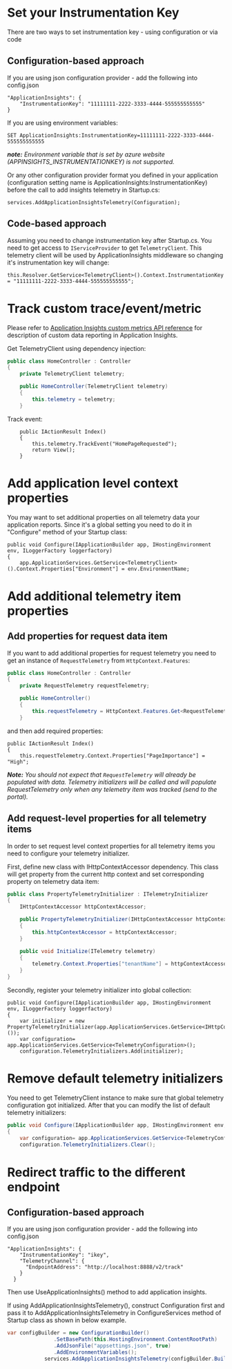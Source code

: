 Set your Instrumentation Key
============================
There are two ways to set instrumentation key - using configuration or via code

Configuration-based approach
----------------------------
If you are using json configuration provider - add the following into config.json
```
"ApplicationInsights": {
    "InstrumentationKey": "11111111-2222-3333-4444-555555555555"
}
```
If you are using environment variables:
```
SET ApplicationInsights:InstrumentationKey=11111111-2222-3333-4444-555555555555
```
***note:*** *Environment variable that is set by azure website (APPINSIGHTS_INSTRUMENTATIONKEY) is not supported.*

Or any other configuration provider format you defined in your application (configuration setting name is ApplicationInsights:InstrumentationKey) before the call to add insights telemetry in Startup.cs:
```
services.AddApplicationInsightsTelemetry(Configuration);
```

Code-based approach
-------------------
Assuming you need to change instrumentation key after Startup.cs. You need to get access to ```IServiceProvider``` to get ```TelemetryClient```. This telemetry client will be used by ApplicationInsights middleware so changing it's instrumentation key will change:
```
this.Resolver.GetService<TelemetryClient>().Context.InstrumentationKey = "11111111-2222-3333-4444-555555555555";
```

Track custom trace/event/metric
===============================
Please refer to [Application Insights custom metrics API reference](http://azure.microsoft.com/en-us/documentation/articles/app-insights-custom-events-metrics-api/) for description of custom data reporting in Application Insights.

Get TelemetryClient using dependency injection: 
``` c#
public class HomeController : Controller
{
    private TelemetryClient telemetry;

    public HomeController(TelemetryClient telemetry)
    {
        this.telemetry = telemetry;
    }
```

Track event:
```
    public IActionResult Index()
    {
        this.telemetry.TrackEvent("HomePageRequested");
        return View();
    }

```

Add application level context properties
========================================
You may want to set additional properties on all telemetry data your application reports. Since it's a global setting you need to do it in "Configure" method of your Startup class:
```
public void Configure(IApplicationBuilder app, IHostingEnvironment env, ILoggerFactory loggerfactory)
{
    app.ApplicationServices.GetService<TelemetryClient>().Context.Properties["Environment"] = env.EnvironmentName;
```


Add additional telemetry item properties
========================================
Add properties for request data item
------------------------------------
If you want to add additional properties for request telemetry you need to get an instance of ```RequestTelemetry``` from ```HttpContext.Features```:
``` c#
public class HomeController : Controller
{
    private RequestTelemetry requestTelemetry;

    public HomeController()
    {
        this.requestTelemetry = HttpContext.Features.Get<RequestTelemetry>();
    }
```
and then add required properties:
```
public IActionResult Index()
{
    this.requestTelemetry.Context.Properties["PageImportance"] = "High";
```
***Note:*** *You should not expect that ```RequestTelemetry``` will already be populated with data. Telemetry initializers will be called and will populate RequestTelemetry only when any telemetry item was tracked (send to the portal).*


Add request-level properties for all telemetry items
---------------------------------------------------- 
In order to set request level context properties for all telemetry items you need to configure your telemetry initializer.

First, define new class with IHttpContextAccessor dependency. This class will get property from the current http context and set corresponding property on telemetry data item:
``` c#
public class PropertyTelemetryInitializer : ITelemetryInitializer
{
    IHttpContextAccessor httpContextAccessor;

    public PropertyTelemetryInitializer(IHttpContextAccessor httpContextAccessor)
    {
        this.httpContextAccessor = httpContextAccessor;
    }

    public void Initialize(ITelemetry telemetry)
    {
        telemetry.Context.Properties["tenantName"] = httpContextAccessor.Value.Items["tenantName"].ToString();
    }
}
```
Secondly, register your telemetry initializer into global collection:
```
public void Configure(IApplicationBuilder app, IHostingEnvironment env, ILoggerFactory loggerfactory)
{
    var initializer = new PropertyTelemetryInitializer(app.ApplicationServices.GetService<IHttpContextAccessor>());
    var configuration= app.ApplicationServices.GetService<TelemetryConfiguration>();
    configuration.TelemetryInitializers.Add(initializer);
``` 

Remove default telemetry initializers
=====================================
You need to get TelemetryClient instance to make sure that global telemetry configuration got initialized. After that you can modify the list of default telemetry initializers: 
``` c#
public void Configure(IApplicationBuilder app, IHostingEnvironment env, ILoggerFactory loggerfactory)
{
    var configuration= app.ApplicationServices.GetService<TelemetryConfiguration>();
    configuration.TelemetryInitializers.Clear();
```

Redirect traffic to the different endpoint
==========================================

Configuration-based approach
----------------------------
If you are using json configuration provider - add the following into config.json
```
"ApplicationInsights": {
    "InstrumentationKey": "ikey",
    "TelemetryChannel": {
      "EndpointAddress": "http://localhost:8888/v2/track"
    }
  }
```
Then use UseApplicationInsights() method to add application insights.

If using AddApplicationInsightsTelemetry(), construct Configuration first and pass it to AddApplicationInsightsTelemetry in ConfigureServices method of Startup class as shown in below example.
```C#
var configBuilder = new ConfigurationBuilder()
               .SetBasePath(this.HostingEnvironment.ContentRootPath)
               .AddJsonFile("appsettings.json", true)               
               .AddEnvironmentVariables();            
            services.AddApplicationInsightsTelemetry(configBuilder.Build());
```
